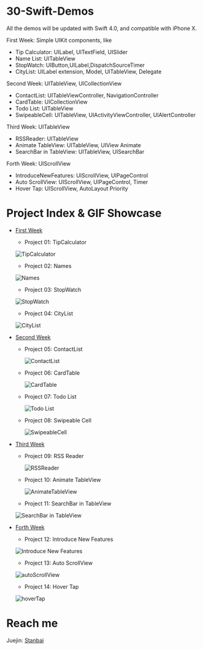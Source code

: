 # 30-Swift-Demos
All the demos will be updated with Swift 4.0, and compatible with iPhone X.

First Week: Simple UIKit components, like
- Tip Calculator: UILabel, UITextField, UISlider
- Name List: UITableView
- StopWatch: UIButton,UILabel,DispatchSourceTimer
- CityList: UILabel extension, Model, UITableView, Delegate

Second Week: UITableView, UICollectionView
- ContactList: UITableViewController, NavigationController
- CardTable: UICollectionView
- Todo List: UITableView
- SwipeableCell: UITableView, UIActivityViewController, UIAlertController

Third Week: UITableView
- RSSReader: UITableView
- Animate TableView: UITableView, UIView Animate
- SearchBar in TableView: UITableView, UISearchBar

Forth Week: UIScrollView
- IntroduceNewFeatures: UIScrollView, UIPageControl
- Auto ScrollView: UIScrollView, UIPageControl, Timer
- Hover Tap: UIScrollView, AutoLayout Priority

# Project Index & GIF Showcase
- [First Week](https://github.com/Stanbai/30-Swift-Demos/tree/master/FirstWeek)
    - Project 01: TipCalculator
    
    ![TipCalculator](https://github.com/Stanbai/30-Swift-Demos/blob/master/FirstWeek/TipCalculator.gif?raw=true)
    
    - Project 02: Names
    
    ![Names](https://github.com/Stanbai/30-Swift-Demos/blob/master/FirstWeek/Names.gif?raw=true)
    
    - Project 03: StopWatch
    
    ![StopWatch](https://github.com/Stanbai/30-Swift-Demos/blob/master/FirstWeek/StopWatch.gif?raw=true)

    - Project 04: CityList
    
    ![CityList](https://github.com/Stanbai/30-Swift-Demos/blob/master/FirstWeek/CityList.gif?raw=true)

- [Second Week](https://github.com/Stanbai/30-Swift-Demos/tree/master/SecondWeek/)
    - Project 05: ContactList
    
      ![ContactList](https://raw.githubusercontent.com/Stanbai/30-Swift-Demos/master/SecondWeek/ContactList.gif)

    - Project 06: CardTable

      ![CardTable](https://github.com/Stanbai/30-Swift-Demos/blob/master/SecondWeek/CardTable.gif?raw=true)

    - Project 07: Todo List

      ![Todo List](https://github.com/Stanbai/30-Swift-Demos/blob/master/SecondWeek/TodoList.gif?raw=true)

    - Project 08: Swipeable Cell

      ![SwipeableCell](https://github.com/Stanbai/30-Swift-Demos/blob/master/SecondWeek/SwipeableCell.gif?raw=true)

- [Third Week](https://github.com/Stanbai/30-Swift-Demos/tree/master/ThirdWeek/)
    - Project 09: RSS Reader
    
      ![RSSReader](https://github.com/Stanbai/30-Swift-Demos/blob/master/ThirdWeek/RssReader.gif?raw=true)

    - Project 10: Animate TableView
    
      ![AnimateTableView](https://github.com/Stanbai/30-Swift-Demos/blob/master/ThirdWeek/AnimateTableView.gif?raw=true)

    - Project 11: SearchBar in TableView

     ![SearchBar in TableView](https://github.com/Stanbai/30-Swift-Demos/blob/master/ThirdWeek/searchBarInTableView.gif?raw=true)
    
 - [Forth Week](https://github.com/Stanbai/30-Swift-Demos/tree/master/ForthWeek/)
 
    -  Project 12: Introduce New Features
    
     ![Introduce New Features](https://github.com/Stanbai/30-Swift-Demos/blob/master/ForthWeek/newFeatures.gif?raw=true)

    -  Project 13: Auto ScrollView

     ![autoScrollView](https://github.com/Stanbai/30-Swift-Demos/blob/master/ForthWeek/autoScrollView.gif?raw=true)

    -  Project 14: Hover Tap

     ![hoverTap](https://github.com/Stanbai/30-Swift-Demos/blob/master/ForthWeek/hoverTap.gif?raw=true)

# Reach me
Juejin: [Stanbai](https://juejin.im/user/57ff1b597db2a2005973de4c/)
